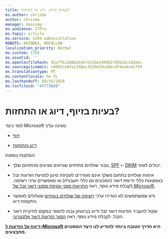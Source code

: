 ```yaml
---
title: בעיות בזיוף, דיוג או התחזות?
ms.author: chrisda
author: chrisda
manager: dansimp
ms.audience: ITPro
ms.topic: article
ms.service: o365-administration
ROBOTS: NOINDEX, NOFOLLOW
localization_priority: Normal
ms.custom: 1755
ms.assetid: ''
ms.openlocfilehash: 92e7f611b08a5457e52be248982785b2dc2ddabc
ms.sourcegitcommit: c6692ce0fa1358ec3529e59ca0ecdfdea4cdc759
ms.translationtype: MT
ms.contentlocale: he-IL
ms.lasthandoff: 09/15/2020
ms.locfileid: "47773020"
---
```

# <a name="issues-with-spoofing-phishing-or-impersonation"></a>בעיות בזיוף, דיוג או התחזות?

למד כיצד Microsoft מגינה עליך:

- [זיוף](https://docs.microsoft.com/microsoft-365/security/office-365-security/anti-spoofing-protection)

- [דיוג והתחזות](https://docs.microsoft.com/microsoft-365/security/office-365-security/atp-anti-phishing)

המלצות נוספות:

- עבור שולחים מתחזים שנראים מגיעים מהתחום שלך, [SPF](https://docs.microsoft.com/microsoft-365/security/office-365-security/set-up-spf-in-office-365-to-help-prevent-spoofing) ו- [DKIM](https://docs.microsoft.com/microsoft-365/security/office-365-security/use-dkim-to-validate-outbound-email) יכולים לעזור.

- אימות שולחים בתחום משלך אינם מוגדרים לעקיפת סינון למניעת הודעות זבל באמצעות כללי זרימת דואר (המכונים גם כללי תעבורה) או מאפשרים ערכי רשימה. לקבלת מידע נוסף, ראה [התראות מפני עקיפת מסנני דואר זבל של Microsoft](https://docs.microsoft.com/exchange/troubleshoot/antispam/cautions-against-bypassing-spam-filters).

- ודא שמשתמשים לא הגדירו ערכי [רשימה של שולחים בטוחים](https://support.office.com/article/BE1BAEA0-BEAB-4A30-B968-9004332336CE) שעלולים לאפשר התקפות דיוג.

- שקול להעביר הודעות דואר זבל ודיוג בביטחון גבוה להסגר במקום לתיקיית דואר הזבל. לקבלת מידע נוסף, ראה [הסגר הודעות דואר אלקטרוני](https://docs.microsoft.com/microsoft-365/security/office-365-security/quarantine-email-messages).

**[דיווח על הודעות ל-Microsoft](https://support.office.com/article/b5caa9f1-cdf3-4443-af8c-ff724ea719d2) היא הדרך הטובה ביותר להודיע לנו כיצד המסננים מתבצעים.**
